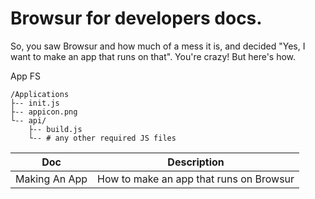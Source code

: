 # Browsur for developers docs.
So, you saw Browsur and how much of a mess it is, and decided "Yes, I want to make an app that runs on that". You're crazy! But here's how.


App FS
```
/Applications
├-- init.js 
├-- appicon.png
└-- api/
    ├-- build.js
    └-- # any other required JS files   
```

| Doc           | Description                             |
| ------------- | --------------------------------------- |
| Making An App | How to make an app that runs on Browsur |
